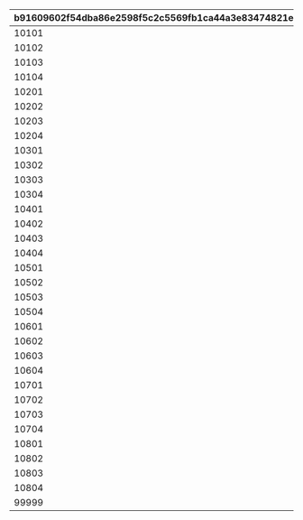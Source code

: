 |b91609602f54dba86e2598f5c2c5569fb1ca44a3e83474821e7ef757c09bee04|67fb39ae756e81f3ff0fc93f4d9b6c7b4621a86f126afb415c723a7fba8819ee|2e22af11540b14545ce1e6ec87bad18c9c3d1674dba9c9cc42716a9a23d91eb3|
| --- | --- | --- |
|10101|1|1|
|10102|1|2|
|10103|1|3|
|10104|1|4|
|10201|2|1|
|10202|2|2|
|10203|2|3|
|10204|2|4|
|10301|3|1|
|10302|3|2|
|10303|3|3|
|10304|3|4|
|10401|4|1|
|10402|4|2|
|10403|4|3|
|10404|4|4|
|10501|5|1|
|10502|5|2|
|10503|5|3|
|10504|5|4|
|10601|6|1|
|10602|6|2|
|10603|6|3|
|10604|6|4|
|10701|7|1|
|10702|7|2|
|10703|7|3|
|10704|7|4|
|10801|8|1|
|10802|8|2|
|10803|8|3|
|10804|8|4|
|99999|0|0|